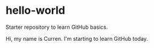 # hello-world
Starter repository to learn GitHub basics.

Hi, my name is Curren. I'm starting to learn GitHub today.
